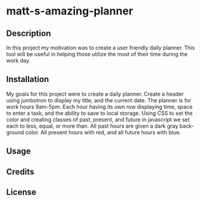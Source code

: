# matt-s-amazing-planner

## Description
In this project my motivation was to create a user friendly daily planner. This tool will be useful in helping those utilize the most of their time during the work day. 

## Installation 
My goals for this project were to create a daily planner. Create a header using jumbotron to display my title, and the current date. The planner is for work hours 9am-5pm. Each hour having its own row displaying time, space to enter a task, and the ability to save to local storage. Using CSS to set the color and creating classes of past, present, and future in javascript we set each to less, equal, or more than. All past hours are given a dark gray back-ground color. All present hours with red, and all future hours with blue. 
## Usage

## Credits

## License 